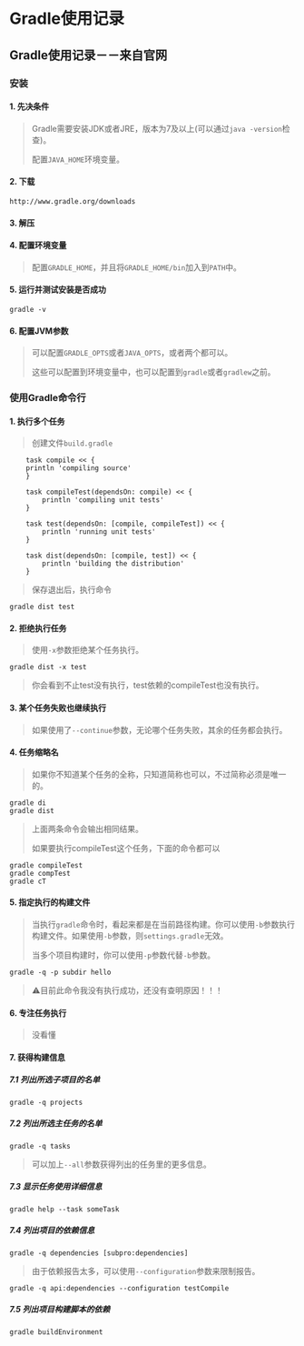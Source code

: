 # Gradle使用记录


## Gradle使用记录－－来自官网

### 安装

#### 1. 先决条件

> Gradle需要安装JDK或者JRE，版本为7及以上(可以通过``java -version``检查)。
> 
> 配置``JAVA_HOME``环境变量。

#### 2. 下载

	http://www.gradle.org/downloads

#### 3. 解压

#### 4. 配置环境变量

> 配置``GRADLE_HOME``，并且将``GRADLE_HOME/bin``加入到``PATH``中。

#### 5. 运行并测试安装是否成功

```shell
gradle -v
```

#### 6. 配置JVM参数

> 可以配置``GRADLE_OPTS``或者``JAVA_OPTS``，或者两个都可以。
> 
> 这些可以配置到环境变量中，也可以配置到``gradle``或者``gradlew``之前。

### 使用Gradle命令行

#### 1. 执行多个任务

> 创建文件``build.gradle``

```
	task compile << {
    println 'compiling source'
	}
	
	task compileTest(dependsOn: compile) << {
	    println 'compiling unit tests'
	}
	
	task test(dependsOn: [compile, compileTest]) << {
	    println 'running unit tests'
	}
	
	task dist(dependsOn: [compile, test]) << {
	    println 'building the distribution'
	}
```

> 保存退出后，执行命令

```shell
gradle dist test
```

#### 2. 拒绝执行任务

> 使用``-x``参数拒绝某个任务执行。

```shell
gradle dist -x test
```

> 你会看到不止test没有执行，test依赖的compileTest也没有执行。

#### 3. 某个任务失败也继续执行

> 如果使用了``--continue``参数，无论哪个任务失败，其余的任务都会执行。

#### 4. 任务缩略名

> 如果你不知道某个任务的全称，只知道简称也可以，不过简称必须是唯一的。

```shell
gradle di
gradle dist
```

> 上面两条命令会输出相同结果。
> 
> 如果要执行compileTest这个任务，下面的命令都可以

```shell
gradle compileTest
gradle compTest
gradle cT
```

#### 5. 指定执行的构建文件

> 当执行``gradle``命令时，看起来都是在当前路径构建。你可以使用``-b``参数执行构建文件。如果使用``-b``参数，则``settings.gradle``无效。
> 
> 当多个项目构建时，你可以使用``-p``参数代替``-b``参数。

```shell
gradle -q -p subdir hello
```

> ⚠️目前此命令我没有执行成功，还没有查明原因！！！

#### 6. 专注任务执行

> 没看懂

#### 7. 获得构建信息

##### 7.1 列出所选子项目的名单

```shell
gradle -q projects
```

##### 7.2 列出所选主任务的名单

```shell
gradle -q tasks
```

> 可以加上``--all``参数获得列出的任务里的更多信息。

##### 7.3 显示任务使用详细信息

```shell
gradle help --task someTask
```

##### 7.4 列出项目的依赖信息

```shell
gradle -q dependencies [subpro:dependencies]
```

> 由于依赖报告太多，可以使用``--configuration``参数来限制报告。

```shell
gradle -q api:dependencies --configuration testCompile
```

##### 7.5 列出项目构建脚本的依赖

```shell
gradle buildEnvironment
```
